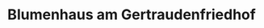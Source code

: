 ---
title: "Blumenhaus am Gertraudenfriedhof"
url: /halle-saale/blumenhaus-am-gertraudenfriedhof/
shop: Blumen
---